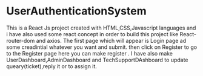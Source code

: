 # UserAuthenticationSystem

This is a React Js project created with HTML,CSS,Javascript languages and i have also used some react concept in order to build this project like React-router-dom and axios.
The first page which will appear is Login page ad some creadintial whatever you want and submit.
then click on Register to go to the Register page here you can make register .
I have also make UserDashboard,AdminDashboard and TechSupportDAshboard to update queary(ticket),reply it or to assign it.
